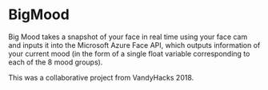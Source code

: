 # BigMood  

Big Mood takes a snapshot of your face in real time using your face cam and inputs it into the Microsoft Azure Face API, which outputs information of your current mood (in the form of a single float variable corresponding to each of the 8 mood groups).  

This was a collaborative project from VandyHacks 2018.
